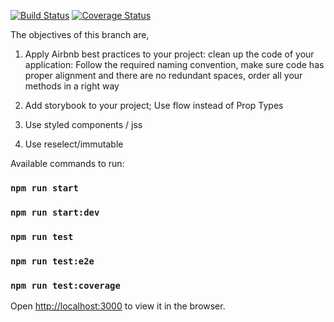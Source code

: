[![Build Status](https://travis-ci.org/uzairpm/react-mentoring.svg?branch=task8)](https://travis-ci.org/uzairpm/react-mentoring)
[![Coverage Status](https://coveralls.io/repos/github/uzairpm/react-mentoring/badge.svg?branch=task8)](https://coveralls.io/github/uzairpm/react-mentoring?branch=task6)

The objectives of this branch are,
1) Apply Airbnb best practices to your project: clean up the code of your application:
Follow the required naming convention, make sure code has proper alignment and there are no redundant spaces, order all your methods in a right way

2) Add storybook to your project; Use flow instead of Prop Types

3) Use styled components / jss

4) Use reselect/immutable

Available commands to run:

### `npm run start`
### `npm run start:dev`
### `npm run test`
### `npm run test:e2e`
### `npm run test:coverage`

Open [http://localhost:3000](http://localhost:3000) to view it in the browser.